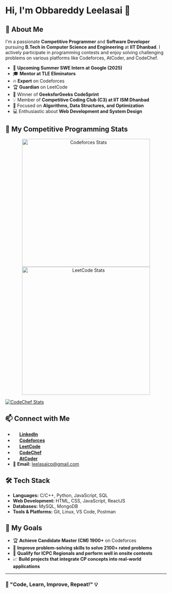 # Hi, I'm Obbareddy Leelasai 👋

## 🚀 About Me
I'm a passionate **Competitive Programmer** and **Software Developer** pursuing **B.Tech in Computer Science and Engineering** at **IIT Dhanbad**. I actively participate in programming contests and enjoy solving challenging problems on various platforms like Codeforces, AtCoder, and CodeChef.

- 🌟 **Upcoming Summer SWE Intern at Google (2025)**
- 🎓 **Mentor at TLE Eliminators**
- 🔥 **Expert** on Codeforces
- 🏆 **Guardian** on LeetCode
- 🎯 Winner of **GeeksforGeeks CodeSprint**
- 💡 Member of **Competitive Coding Club (C3) at IIT ISM Dhanbad**
- 🔬 Focused on **Algorithms, Data Structures, and Optimization**
- 💻 Enthusiastic about **Web Development and System Design**

## 🌟 My Competitive Programming Stats
<p align="center">
  <a href="https://codeforces.com/profile/leelasai_2004">
    <img src="https://codeforces-readme-stats.vercel.app/api/card?username=leelasai_2004&theme=github_dark&disable_animations=false&show_icons=true&force_username=true" alt="Codeforces Stats" width="400" />
  </a>
  <a href="https://leetcode.com/obbareddyleelasai">
    <img src="https://leetcard.jacoblin.cool/obbareddyleelasai?theme=catppuccinMocha&font=Stylish&ext=contest" alt="LeetCode Stats" width="400" />
  </a>
</p>

[![CodeChef Stats](https://cp-logo.vercel.app/codechef/Leelasai345)](https://www.codechef.com/users/Leelasai345)

## 📫 Connect with Me
- <img src="https://cdn-icons-png.flaticon.com/512/174/174857.png" width="16"/> **[LinkedIn](https://www.linkedin.com/in/Leelasai2026)**
- <img src="https://codeforces.org/s/42131/favicon-32x32.png" width="16"/> **[Codeforces](https://codeforces.com/profile/leelasai_2004)**
- <img src="https://upload.wikimedia.org/wikipedia/commons/1/19/LeetCode_logo_black.png" width="16"/> **[LeetCode](https://leetcode.com/obbareddyleelasai)**
- <img src="https://cdn.codechef.com/images/cc-logo.svg" width="16"/> **[CodeChef](https://www.codechef.com/users/Leelasai345)**
- <img src="https://img.atcoder.jp/assets/atcoder.png" width="16"/> **[AtCoder](https://atcoder.jp/users/Leelasai)**
- 📧 **Email:** leelasaicp@gmail.com

## 🛠️ Tech Stack
- **Languages:** C/C++, Python, JavaScript, SQL
- **Web Development:** HTML, CSS, JavaScript, ReactJS
- **Databases:** MySQL, MongoDB
- **Tools & Platforms:** Git, Linux, VS Code, Postman

## 📌 My Goals
- 🏆 **Achieve Candidate Master (CM) 1900+** on Codeforces  
- 🚀 **Improve problem-solving skills to solve 2100+ rated problems**  
- 🎯 **Qualify for ICPC Regionals and perform well in onsite contests**  
- 📈 **Build projects that integrate CP concepts into real-world applications**  

---

### 🚀 "Code, Learn, Improve, Repeat!" 💡
